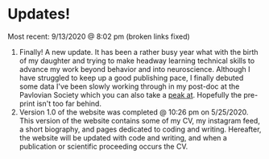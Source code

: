 # Updates!
Most recent: 9/13/2020 @ 8:02 pm (broken links fixed)

1. Finally! A new update. It has been a rather busy year what with the birth of my daughter and trying to make headway learning technical skills to advance my work beyond behavior and into neuroscience. Although I have struggled to keep up a good publishing pace, I finally debuted some data I've been slowly working through in my post-doc at the Pavlovian Society which you can also take a [peak at](https://doi.org/10.17605/OSF.IO/FJZ87). Hopefully the pre-print isn't too far behind.
2. Version 1.0 of the website was completed @ 10:26 pm on 5/25/2020. This version of the website contains some of my CV, my instagram feed, a short biography, and pages dedicated to coding and writing. Hereafter, the website will be updated with code and writing, and when a publication or scientific proceeding occurs the CV. 
